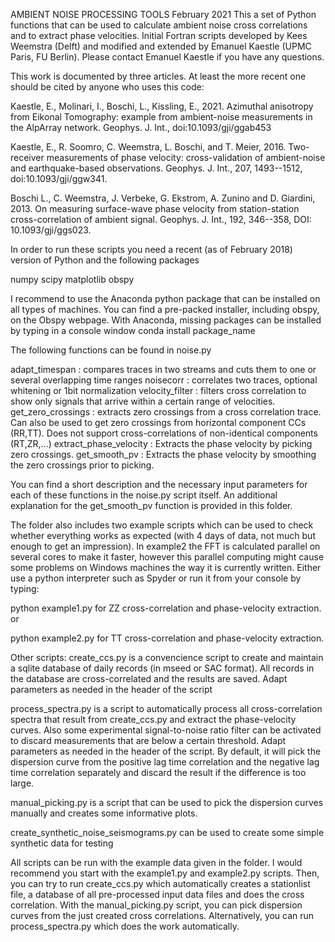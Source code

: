 AMBIENT NOISE PROCESSING TOOLS
February 2021
This a set of Python functions that can be used to calculate ambient noise cross correlations and to extract phase velocities. Initial Fortran scripts developed by Kees Weemstra (Delft) and modified and extended by Emanuel Kaestle (UPMC Paris, FU Berlin).
Please contact Emanuel Kaestle if you have any questions.

This work is documented by three articles. At least the more recent one should be cited by anyone who uses this code:

Kaestle, E., Molinari, I., Boschi, L., Kissling, E., 2021. Azimuthal anisotropy from Eikonal Tomography: example from ambient-noise measurements in the AlpArray network. Geophys. J. Int., doi:10.1093/gji/ggab453

Kaestle, E., R. Soomro, C. Weemstra, L. Boschi, and T. Meier, 2016. Two-receiver measurements of phase velocity: cross-validation of ambient-noise and earthquake-based observations. Geophys. J. Int., 207, 1493--1512, doi:10.1093/gji/ggw341. 

Boschi L., C. Weemstra, J. Verbeke, G. Ekstrom, A. Zunino and D. Giardini, 2013. On measuring surface-wave phase velocity from station-station cross-correlation of ambient signal. Geophys. J. Int., 192, 346--358, DOI: 10.1093/gji/ggs023. 

In order to run these scripts you need a recent (as of February 2018) version of Python and the following packages

numpy
scipy
matplotlib
obspy

I recommend to use the Anaconda python package that can be installed on all types of machines.
You can find a pre-packed installer, including obspy, on the Obspy webpage. With Anaconda, missing
packages can be installed by typing in a console window
conda install package_name

The following functions can be found in noise.py

adapt_timespan : compares traces in two streams and cuts them to one or several overlapping time ranges
noisecorr : correlates two traces, optional whitening or 1bit normalization
velocity_filter : filters cross correlation to show only signals that arrive within a certain
range of velocities.
get_zero_crossings : extracts zero crossings from a cross correlation trace. Can also be used
to get zero crossings from horizontal component CCs (RR,TT). Does not support cross-correlations
of non-identical components (RT,ZR,...)
extract_phase_velocity : Extracts the phase velocity by picking zero crossings.
get_smooth_pv : Extracts the phase velocity by smoothing the zero crossings prior to picking.

You can find a short description and the necessary input parameters for each of these functions in the noise.py script itself. An additional explanation for the get_smooth_pv function is provided in this folder.

The folder also includes two example scripts which can be used to check whether everything works as expected (with 4 days of data, not much but enough to get an impression).
In example2 the FFT is calculated parallel on several cores to make it faster, however this parallel computing might cause some problems on Windows machines the way it is currently written.
Either use a python interpreter such as Spyder or run it from your console by typing:

python example1.py
for ZZ cross-correlation and phase-velocity extraction.
or

python example2.py
for TT cross-correlation and phase-velocity extraction.

Other scripts:
create_ccs.py is a convencience script to create and maintain a sqlite database of daily records (in mseed or SAC format). All records in the database are cross-correlated and the results are saved. Adapt parameters as needed in the header of the script

process_spectra.py is a script to automatically process all cross-correlation spectra that result from create_ccs.py and extract the phase-velocity curves. Also some experimental signal-to-noise ratio filter can be activated to discard measurements that are below a certain threshold. Adapt parameters as needed in the header of the script. By default, it will pick the dispersion curve from the positive lag time correlation and the negative lag time correlation separately and discard the result if the difference is too large.

manual_picking.py is a script that can be used to pick the dispersion curves manually and creates some informative plots.

create_synthetic_noise_seismograms.py can be used to create some simple synthetic data for testing

All scripts can be run with the example data given in the folder. I would recommend you start with the example1.py and example2.py scripts. Then, you can try to run create_ccs.py which automatically creates a stationlist file, a database of all pre-processed input data files and does the cross correlation. With the manual_picking.py script, you can pick dispersion curves from the just created cross correlations. Alternatively, you can run process_spectra.py which does the work automatically.




